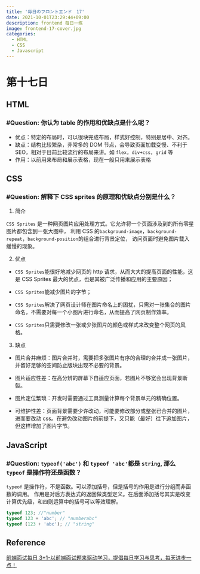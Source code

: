 ```yaml
---
title: '毎日のフロントエンド　17'
date: 2021-10-01T23:29:44+09:00
description: frontend 每日一练
image: frontend-17-cover.jpg
categories:
  - HTML
  - CSS
  - Javascript
---
```


# 第十七日

## HTML

### **#Question:** 你认为 table 的作用和优缺点是什么呢？

- 优点：特定的布局时，可以很块完成布局，样式好控制，特别是居中、对齐。
- 缺点：结构比较繁杂，非常多的 DOM 节点，会导致页面加载变慢、不利于 SEO，相对于目前比较流行的布局来讲。如 `flex`，`div+css`，`grid` 等
- 作用：以前用来布局和展示表格，现在一般只用来展示表格

## CSS

### **#Question:** 解释下 CSS sprites 的原理和优缺点分别是什么？

1. 简介

`CSS Sprites` 是一种网页图片应用处理方式。它允许将一个页面涉及到的所有零星图片都包含到一张大图中， 利用 CSS 的`background-image`，`background- repeat`，`background-position`的组合进行背景定位， 访问页面时避免图片载入缓慢的现象。

2. 优点

- `CSS Sprites`能很好地减少网页的 http 请求，从而大大的提高页面的性能，这是 CSS Sprites 最大的优点，也是其被广泛传播和应用的主要原因；

- `CSS Sprites`能减少图片的字节；

- `CSS Sprites`解决了网页设计师在图片命名上的困扰，只需对一张集合的图片命名，不需要对每一个小图片进行命名，从而提高了网页制作效率。

- `CSS Sprites`只需要修改一张或少张图片的颜色或样式来改变整个网页的风格。

3. 缺点

- 图片合并麻烦：图片合并时，需要把多张图片有序的合理的合并成一张图片，并留好足够的空间防止版块出现不必要的背景。

- 图片适应性差：在高分辨的屏幕下自适应页面，若图片不够宽会出现背景断裂。

- 图片定位繁琐：开发时需要通过工具测量计算每个背景单元的精确位置。

- 可维护性差：页面背景需要少许改动，可能要修改部分或整张已合并的图片，进而要改动 css。在避免改动图片的前提下，又只能（最好）往下追加图片，但这样增加了图片字节。

## JavaScript

### **#Question:** `typeof('abc')` 和 `typeof 'abc'`都是 `string`, 那么 `typeof` 是操作符还是函数？

`typeof` 是操作符，不是函数。可以添加括号，但是括号的作用是进行分组而非函数的调用。 作用是对后方表达式的返回做类型定义。在后面添加括号其实是改变计算优先级，和四则运算中的括号可以等效理解。

```js
typeof 123; //"number"
typeof 123 + 'abc'; // "numberabc"
typeof (123 + 'abc'); // "string"
```

## Reference

[前端面试每日 3+1-以前端面试题来驱动学习，提倡每日学习与思考，每天进步一点！](http://www.h-camel.com/index.html)
